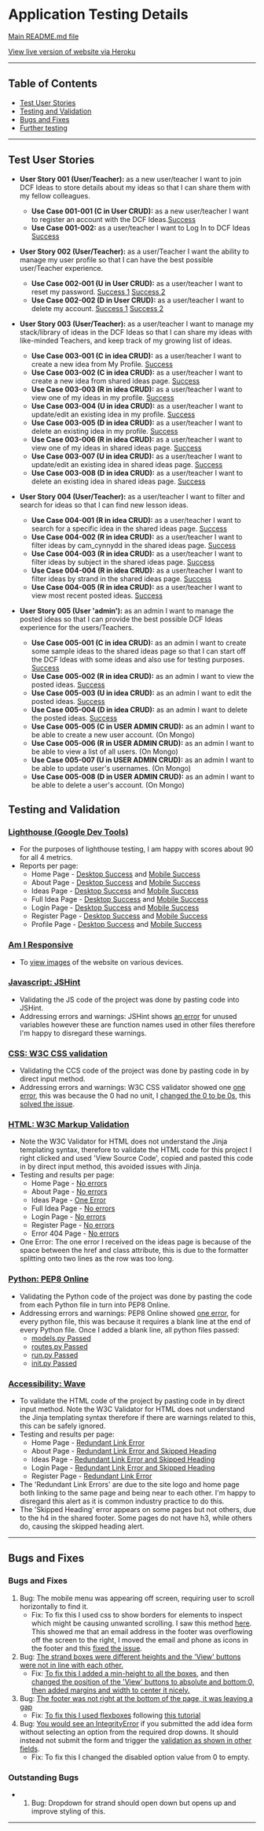 # Application Testing Details

[Main README.md file](README.md)

[View live version of website via Heroku](https://dcfideas.herokuapp.com/)

---

## Table of Contents 
* [Test User Stories](#test-user-stories)
* [Testing and Validation](#testing-and-validation) 
* [Bugs and Fixes](#bugs-and-fixes)
* [Further testing](#further-testing)

---

## **Test User Stories**
* **User Story 001 (User/Teacher):** as a new user/teacher I want to join DCF Ideas to store details about my ideas so that I can share them with my fellow colleagues.
	*   **Use Case 001-001 (C in User CRUD):** as a new user/teacher I want to register an account with the DCF Ideas.[Success](dcfideas/static/img/testing/user-stories/user001-001.png)
	*   **Use Case 001-002:** as a user/teacher I want to Log In to DCF Ideas [Success](dcfideas/static/img/testing/user-stories/user001-002.png)

*  **User Story 002 (User/Teacher):** as a user/Teacher I want the ability to manage my user profile so that I can have the best possible user/Teacher experience.
	*   **Use Case 002-001 (U in User CRUD):** as a user/teacher I want to reset my password. [Success 1](dcfideas/static/img/testing/user-stories/user002-001-1.png) [Success 2](dcfideas/static/img/testing/user-stories/user002-001-2.png)
	*   **Use Case 002-002 (D in User CRUD):** as a user/teacher I want to delete my account. [Success 1](dcfideas/static/img/testing/user-stories/user002-002-1.png) [Success 2](dcfideas/static/img/testing/user-stories/user002-002-2.png)

*  **User Story 003 (User/Teacher):** as a user/teacher I want to manage my stack/library of ideas in the DCF Ideas so that I can share my ideas with like-minded Teachers, and keep track of my growing list of ideas.
	*   **Use Case 003-001 (C in idea CRUD):** as a user/teacher I want to create a new idea from My Profile. [Success](dcfideas/static/img/testing/user-stories/user003-001.png)
	*   **Use Case 003-002 (C in idea CRUD):** as a user/teacher I want to create a new idea from shared ideas page. [Success](dcfideas/static/img/testing/user-stories/user003-002.png)
	*   **Use Case 003-003 (R in idea CRUD):** as a user/teacher I want to view one of my ideas in my profile. [Success](dcfideas/static/img/testing/user-stories/user003-003.png)
	*   **Use Case 003-004 (U in idea CRUD):** as a user/teacher I want to update/edit an existing idea in my profile. [Success](dcfideas/static/img/testing/user-stories/user003-004.png)
	*   **Use Case 003-005 (D in idea CRUD):** as a user/teacher I want to delete an existing idea in my profile. [Success](dcfideas/static/img/testing/user-stories/user003-005.png)
    *   **Use Case 003-006 (R in idea CRUD):** as a user/teacher I want to view one of my ideas in shared ideas page. [Success](dcfideas/static/img/testing/user-stories/user003-006.png)
	*   **Use Case 003-007 (U in idea CRUD):** as a user/teacher I want to update/edit an existing idea in shared ideas page. [Success](dcfideas/static/img/testing/user-stories/user003-007.png)
	*   **Use Case 003-008 (D in idea CRUD):** as a user/teacher I want to delete an existing idea in shared ideas page. [Success](dcfideas/static/img/testing/user-stories/user003-008.png)

*  **User Story 004 (User/Teacher):** as a user/teacher I want to filter and search for ideas so that I can find new lesson ideas. 
	*   **Use Case 004-001 (R in idea CRUD):** as a user/teacher I want to search for a specific idea in the shared ideas page. [Success](dcfideas/static/img/testing/user-stories/user004-001.png)
    *   **Use Case 004-002 (R in idea CRUD):** as a user/teacher I want to filter ideas by cam_cynnydd in the shared ideas page. [Success](dcfideas/static/img/testing/user-stories/user004-002.png)
    *   **Use Case 004-003 (R in idea CRUD):** as a user/teacher I want to filter ideas by subject in the shared ideas page. [Success](dcfideas/static/img/testing/user-stories/user004-003.png)
    *   **Use Case 004-004 (R in idea CRUD):** as a user/teacher I want to filter ideas by strand in the shared ideas page. [Success](dcfideas/static/img/testing/user-stories/user004-004.png)
    *   **Use Case 004-005 (R in idea CRUD):** as a user/teacher I want to view most recent posted ideas. [Success](dcfideas/static/img/testing/user-stories/user001-001.png)

*  **User Story 005 (User 'admin'):** as an admin I want to manage the posted ideas so that I can provide the best possible DCF Ideas experience for the users/Teachers.
	*   **Use Case 005-001 (C in idea CRUD):** as an admin I want to create some sample ideas to the shared ideas page so that I can start off the DCF Ideas with some ideas and also use for testing purposes. [Success](dcfideas/static/img/testing/user-stories/user005-001.png)
	*   **Use Case 005-002 (R in idea CRUD):** as an admin I want to view the posted ideas. [Success](dcfideas/static/img/testing/user-stories/user005-001.png)
	*   **Use Case 005-003 (U in idea CRUD):** as an admin I want to edit the posted ideas. [Success](dcfideas/static/img/testing/user-stories/user005-001.png)
	*   **Use Case 005-004 (D in idea CRUD):** as an admin I want to delete the posted ideas. [Success](dcfideas/static/img/testing/user-stories/user005-001.png)
	*   **Use Case 005-005 (C in USER ADMIN CRUD):** as an admin I want to be able to create a new user account. (On Mongo)
    *   **Use Case 005-006 (R in USER ADMIN CRUD):** as an admin I want to be able to view a list of all users. (On Mongo)
    *   **Use Case 005-007 (U in USER ADMIN CRUD):** as an admin I want to be able to update user's usernames. (On Mongo)
    *   **Use Case 005-008 (D in USER ADMIN CRUD):** as an admin I want to be able to delete a user's account. (On Mongo)


## Testing and Validation

### [Lighthouse (Google Dev Tools)](https://chrome.google.com/webstore/detail/lighthouse/blipmdconlkpinefehnmjammfjpmpbjk?hl=en)
- For the purposes of lighthouse testing, I am happy with scores about 90 for all 4 metrics.
- Reports per page:
   - Home Page - [Desktop Success](dcfideas/static/img/testing/lighthouse-desktop-home.png) and [Mobile Success](dcfideas/static/img/testing/lighthouse-mobile-home.png)
   - About Page - [Desktop Success](dcfideas/static/img/testing/lighthouse-desktop-about.png) and [Mobile Success](dcfideas/static/img/testing/lighthouse-mobile-about.png)
   - Ideas Page - [Desktop Success](dcfideas/static/img/testing/lighthouse-desktop-ideas.png) and [Mobile Success](dcfideas/static/img/testing/lighthouse-mobile-ideas.png)
   - Full Idea Page - [Desktop Success](dcfideas/static/img/testing/lighthouse-desktop-full-idea.png) and [Mobile Success](dcfideas/static/img/testing/lighthouse-mobile-full-idea.png)
   - Login Page - [Desktop Success](dcfideas/static/img/testing/lighthouse-desktop-login.png) and [Mobile Success](dcfideas/static/img/testing/lighthouse-mobile-login.png)
   - Register Page - [Desktop Success](dcfideas/static/img/testing/lighthouse-desktop-register.png) and [Mobile Success](dcfideas/static/img/testing/lighthouse-mobile-register.png)
   - Profile Page - [Desktop Success](dcfideas/static/img/testing/lighthouse-desktop-profile.png) and [Mobile Success](dcfideas/static/img/testing/lighthouse-mobile-profile.png)

### [Am I Responsive](http://ami.responsivedesign.is/)
- To [view images](dcfideas/static/img/testing/am-i-responsive.png) of the website on various devices.

### [Javascript: JSHint](https://jshint.com/)
- Validating the JS code of the project was done by pasting code into JSHint.
- Addressing errors and warnings: JSHint shows [an error](dcfideas/static/img/testing/jshint.png) for unused variables however these are function names used in other files therefore I'm happy to disregard these warnings.

### [CSS: W3C CSS validation](https://jigsaw.w3.org/css-validator/)
- Validating the CCS code of the project was done by pasting code in by direct input method.
- Addressing errors and warnings: W3C CSS validator showed one [one error](dcfideas/static/img/testing/w3c-css-before.png), this was because the 0 had no unit, I [changed the 0 to be 0s](dcfideas/static/img/testing/css-unit-fix.png), this [solved the issue](dcfideas/static/img/testing/w3c-css-before.png).

### [HTML: W3C Markup Validation](https://validator.w3.org/)
- Note the W3C Validator for HTML does not understand the Jinja templating syntax, therefore to validate the HTML code for this project I right clicked and used 'View Source Code', copied and pasted this code in by direct input method, this avoided issues with Jinja. 
- Testing and results per page:
   - Home Page - [No errors](dcfideas/static/img/testing/w3-html-home.png)
   - About Page - [No errors](dcfideas/static/img/testing/w3-html-about.png)
   - Ideas Page - [One Error](dcfideas/static/img/testing/w3-html-ideas.png)
   - Full Idea Page - [No errors](dcfideas/static/img/testing/w3-html-full-idea.png)
   - Login Page - [No errors](dcfideas/static/img/testing/w3-html-login.png)
   - Register Page - [No errors](dcfideas/static/img/testing/w3-html-register.png)
   - Error 404 Page - [No errors](dcfideas/static/img/testing/w3-html-404.png)
- One Error: The one error I received on the ideas page is because of the space between the href and class attribute, this is due to the formatter splitting onto two lines as the row was too long.

### [Python: PEP8 Online](http://pep8online.com/)
- Validating the Python code of the project was done by pasting the code from each Python file in turn into PEP8 Online.
- Addressing errors and warnings: PEP8 Online showed [one error](/documentation/images/testing-images/pep8-python-before.png), for every python file, this was because it requires a blank line at the end of every Python file. Once I added a blank line, all python files passed:
   - [models.py Passed](dcfideas/static/img/testing/pep8-python-models.png)
   - [routes.py Passed](dcfideas/static/img/testing/pep8-python-routes.png)
   - [run.py Passed](dcfideas/static/img/testing/pep8-python-run.png)
   - [init.py Passed](dcfideas/static/img/testing/pep8-python-init.png)

### [Accessibility: Wave](https://wave.webaim.org/)
- To validate the HTML code of the project by pasting code in by direct input method. Note the W3C Validator for HTML does not understand the Jinja templating syntax therefore if there are warnings related to this, this can be safely ignored.
- Testing and results per page:
   - Home Page - [Redundant Link Error](dcfideas/static/img/testing/wave-home.png)
   - About Page - [Redundant Link Error and Skipped Heading](dcfideas/static/img/testing/wave-about.png)
   - Ideas Page - [Redundant Link Error and Skipped Heading](dcfideas/static/img/testing/wave-ideas.png)
   - Login Page - [Redundant Link Error and Skipped Heading](dcfideas/static/img/testing/wave-login.png)
   - Register Page - [Redundant Link Error](dcfideas/static/img/testing/wave-register.png)
- The 'Redundant Link Errors' are due to the site logo and home page both linking to the same page and being near to each other. I'm happy to disregard this alert as it is common industry practice to do this.
- The 'Skipped Heading' error appears on some pages but not others, due to the h4 in the shared footer. Some pages do not have h3, while others do, causing the skipped heading alert.

---

## **Bugs and Fixes**

### Bugs and Fixes
1. Bug: The mobile menu was appearing off screen, requiring user to scroll horizontally to find it.
   -  Fix: To fix this I used css to show borders for elements to inspect which might be causing unwanted scrolling. I saw this method [here](https://blog.wernull.com/2013/04/debug-ghost-css-elements-causing-unwanted-scrolling/). This showed me that an email address in the footer was overflowing off the screen to the right, I moved the email and phone as icons in the footer and this [fixed the issue](dcfideas/static/img/testing/mobile-menu-off-screen.png).
2. Bug: [The strand boxes were different heights and the 'View' buttons were not in line with each other.](dcfideas/static/img/testing/strand-boxes.png)
   -  Fix: [To fix this I added a min-height to all the boxes](dcfideas/static/img/testing/strand-box-fix-1.png), and then [changed the position of the 'View' buttons to absolute and bottom:0, then added margins and width to center it nicely.](dcfideas/static/img/testing/strand-box-fix-2.png)
3. Bug: [The footer was not right at the bottom of the page, it was leaving a gap](dcfideas/static/img/testing/footer-gap.png)
   -  Fix: [To fix this I used flexboxes](dcfideas/static/img/testing/footer-fix.png) following [this tutorial](https://css-tricks.com/couple-takes-sticky-footer/)
4. Bug: [You would see an IntegrityError](dcfideas/static/img/integrity-error.png) if you submitted the add idea form without selecting an option from the required drop downs. It should instead not submit the form and trigger the [validation as shown in other fields](dcfideas/static/img/validator.png).
   -  Fix: To fix this I changed the disabled option value from 0 to empty.


### Outstanding Bugs
- 1. Bug: Dropdown for strand should open down but opens up and improve styling of this.

---